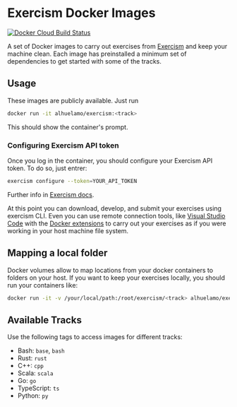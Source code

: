 # Exercism Docker Images

[![Docker Cloud Build Status](https://img.shields.io/docker/cloud/build/alhuelamo/exercism)](https://hub.docker.com/r/alhuelamo/exercism)

A set of Docker images to carry out exercises from [Exercism](https://exercism.io) and keep your machine clean. Each image has preinstalled a minimum set of dependencies to get started with some of the tracks.

## Usage

These images are publicly available. Just run

```sh
docker run -it alhuelamo/exercism:<track>
```

This should show the container's prompt.

### Configuring Exercism API token

Once you log in the container, you should configure your Exercism API token. To do so, just entrer:

```sh
exercism configure --token=YOUR_API_TOKEN
```

Further info in [Exercism docs](https://exercism.io/cli).

At this point you can download, develop, and submit your exercises using exercism CLI. Even you can use remote connection tools, like [Visual Studio Code](https://code.visualstudio.com) with the [Docker extensions](https://code.visualstudio.com/docs/containers/overview) to carry out your exercises as if you were working in your host machine file system.

## Mapping a local folder

Docker volumes allow to map locations from your docker containers to folders on your host. If you want to keep your exercises locally, you should run your containers like:

```sh
docker run -it -v /your/local/path:/root/exercism/<track> alhuelamo/exercism:<track>
```

## Available Tracks

Use the following tags to access images for different tracks:

- Bash: `base`, `bash`
- Rust: `rust`
- C++: `cpp`
- Scala: `scala`
- Go: `go`
- TypeScript: `ts`
- Python: `py`

